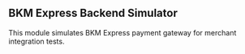 ## BKM Express Backend Simulator

This module simulates BKM Express payment gateway for merchant integration tests.

